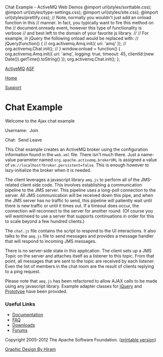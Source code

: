  Chat Example - ActiveMQ Web Demos   @import url(styles/sorttable.css); @import url(styles/type-settings.css); @import url(styles/site.css); @import url(styles/prettify.css);        // Note, normally you wouldn't just add an onload function in this // manner. In fact, you typically want to fire this method on the // document.onready event, however this type of functionality is verbose // and best left to the domain of your favorite js library. // // For example, in jQuery the following onload would be replaced with: // jQuery(function() { // org.activemq.Amq.init({ uri: 'amq' }); // org.activemq.Chat.init(); // } window.onload = function() { org.activemq.Amq.init({ uri: 'amq', logging: true, timeout: 45, clientId:(new Date()).getTime().toString() }); org.activemq.Chat.init(); }; 

[ActiveMQ](http://activemq.apache.org/ "The most popular and powerful open source Message Broker") [ASF](http://www.apache.org/ "The Apache Software Foundation")

[Home](index.html "Home")

[Support](http://activemq.apache.orgCommunityCommunity/Community/support.md "Get help and support using Apache ActiveMQ")

Chat Example
============

Welcome to the Ajax chat example

Username:   Join

Chat:   Send Leave

This Chat example creates an ActiveMQ broker using the configuration information found in the `web.xml` file. There isn't much there. Just a name-value parameter named `org.apache.activemq.brokerURL` is assigned a value of `vm://localhost?broker.persistent=false`. This is enough however to lazy-initialize the broker when it is needed.

The client leverages a javascript library `amq.js` to perform all of the JMS-related client side code. This involves establishing a communication pipeline to the JMS server. This pipeline uses a long-poll connection to the server. All JMS communication will be received down this pipe, and when the JMS server has no traffic to send, this pipeline will patiently wait until there is new traffic or until it times out. If a timeout does occur, the connection will reconnect to the server for another round. (Of course you will want/need to use a server that supports continuations in order for this to scale beyond a few hundred clients.)

The `chat.js` file contains the script to respond to the UI interactions. It also talks to the `amq.js` file to send messages and provides a message handler that will respond to incoming JMS messages.

There is no server-side state in this application. The client sets up a JMS Topic on the server and attaches itself as a listener to this topic. From that point, all messages that are sent to the topic are received by each listener. Even the list of members in the chat room are the result of clients replying to a ping request.

Please note that `amq.js` has been refactored to allow AJAX calls to be made using any javascript library. Example adapter classes for [jQuery](http://jquery.com/) and [Prototype](http://www.prototypejs.org/) have been provided.

### Useful Links

*   [Documentation](http://activemq.apache.org/ "The most popular and powerful open source Message Broker")
*   [FAQ](http://activemq.apache.orgCommunityCommunity/Community/faq.md)
*   [Downloads](http://activemq.apache.orgOverviewOverview/Overview/download.md)
*   [Forums](http://activemq.apache.orgCommunityCommunity/Community/discussion-forums.md)

Copyright 2005-2012 The Apache Software Foundation. ([printable version](?printable=true))

[Graphic Design By Hiram](http://hiramchirino.com/)